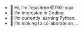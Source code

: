 - 👋 Hi, I’m Tejushree  @T92-max
- 👀 I’m interested in Coding.
- 🌱 I’m currently learning  Python.
- 💞️ I’m looking to collaborate on ...
  

<!---
T92-max/T92-max is a ✨ special ✨ repository because its `README.md` (this file) appears on your GitHub profile.
You can click the Preview link to take a look at your changes.
--->
